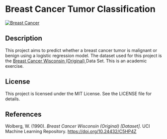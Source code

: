 # Breast Cancer Tumor Classification

[![Breast Cancer](https://images.pexels.com/photos/5701007/pexels-photo-5701007.jpeg?auto=compress&cs=tinysrgb&w=1260&h=750&dpr=2 "Breast Cancer")](https://images.pexels.com/photos/5701007/pexels-photo-5701007.jpeg?auto=compress&cs=tinysrgb&w=1260&h=750&dpr=2 "Breast Cancer")

## Description

This project aims to predict whether a breast cancer tumor is malignant or benign using a logistic regression model. The dataset used for this project is the [Breast Cancer Wisconsin (Original) ](https://archive.ics.uci.edu/dataset/15/breast+cancer+wisconsin+original "Breast Cancer Wisconsin (Original) ") Data Set. This is an academic exercise.

## License

This project is licensed under the MIT License. See the LICENSE file for details.

## References

Wolberg, W. (1990). *Breast Cancer Wisconsin (Original) [Dataset]*. UCI Machine Learning Repository. https://doi.org/10.24432/C5HP4Z

